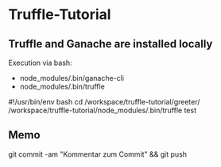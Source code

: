 # Truffle-Tutorial

## Truffle and Ganache are installed locally
Execution via bash:
- node_modules/.bin/ganache-cli
- node_modules/.bin/truffle


#!/usr/bin/env bash
cd /workspace/truffle-tutorial/greeter/
/workspace/truffle-tutorial/node_modules/.bin/truffle test



## Memo
git commit -am "Kommentar zum Commit" && git push
